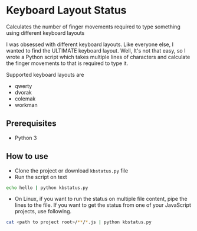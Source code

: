 # Keyboard Layout Status

Calculates the number of finger movements required to type something using
different keyboard layouts

I was obsessed with different keyboard layouts. Like everyone else, I wanted to
find the ULTIMATE keyboard layout. Well, It's not that easy, so I wrote a Python
script which takes multiple lines of characters and calculate the finger
movements to that is required to type it.

Supported keyboard layouts are

* qwerty
* dvorak
* colemak
* workman

## Prerequisites

* Python 3

## How to use

* Clone the project or download `kbstatus.py` file
* Run the script on text

```bash
echo hello | python kbstatus.py
```

* On Linux, if you want to run the status on multiple file content, pipe the
  lines to the file. If you want to get the status from one of your JavaScript
  projects, use following.

 ```bash
cat <path to project root>/**/*.js | python kbstatus.py
 ```
